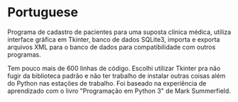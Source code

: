 # Portuguese

Programa de cadastro de pacientes para uma suposta clínica médica, utiliza interface gráfica em Tkinter, banco de 
dados SQLite3, 
importa e exporta arquivos XML para o banco de dados para compatibilidade com outros programas.

Tem pouco mais de 600 linhas de código. Escolhi utilizar Tkinter pra não fugir da biblioteca padrão e não ter trabalho 
de instalar outras coisas além do Python nas estações de trabalho.
Foi baseado na experiência de aprendizado com o livro "Programação em Python 3" de Mark Summerfield.
